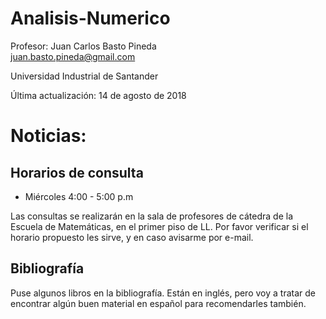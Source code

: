 # Analisis-Numerico

Profesor: Juan Carlos Basto Pineda  
juan.basto.pineda@gmail.com

Universidad Industrial de Santander

Última actualización: 14 de agosto de 2018



# Noticias:

## Horarios de consulta

* Miércoles 4:00 - 5:00 p.m

Las consultas se realizarán en la sala de profesores de cátedra de la Escuela de Matemáticas,
en el primer piso de LL. Por favor verificar si el horario propuesto les sirve, y en caso
avisarme por e-mail.

## Bibliografía

Puse algunos libros en la bibliografía. Están en inglés, pero voy a tratar de encontrar
algún buen material en español para recomendarles también.


